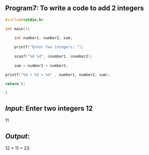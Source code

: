 ## Program7: To write a code to add 2 integers

```C
#include<stdio.h>

int main(){

    int number1, number2, sum;
    
    printf("Enter two integers: ");
    
    scanf("%d %d", &number1, &number2);
    
    sum = number1 + number2;

printf("%d + %d = %d" , number1, number2, sum);

return 0;

}
```
## *Input*: Enter two integers 12

11

## *Output*:

12 + 11 = 23
